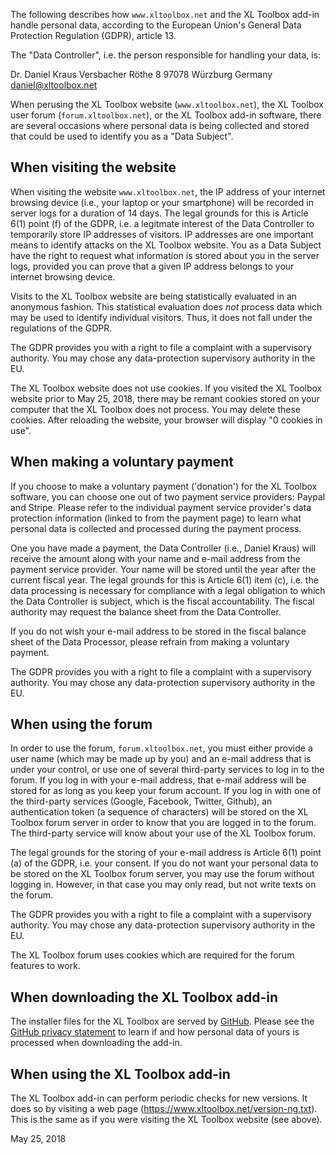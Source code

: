 The following describes how `www.xltoolbox.net` and the XL Toolbox add-in
handle personal data, according to the European Union's General Data
Protection Regulation (GDPR), article 13.

The "Data Controller", i.e. the person responsible for handling your data,
is:

  Dr. Daniel Kraus
  Versbacher Röthe 8
  97078 Würzburg
  Germany
  daniel@xltoolbox.net

When perusing the XL Toolbox website (`www.xltoolbox.net`), the XL Toolbox
user forum (`forum.xltoolbox.net`), or the XL Toolbox add-in software,
there are several occasions where personal data is being collected and
stored that could be used to identify you as a "Data Subject".


## When visiting the website

When visiting the website `www.xltoolbox.net`, the IP address of your
internet browsing device (i.e., your laptop or your smartphone) will be
recorded in server logs for a duration of 14 days. The legal grounds for
this is Article 6(1) point (f) of the GDPR, i.e. a legitmate interest of
the Data Controller to temporarily store IP addresses of visitors. IP
addresses are one important means to identify attacks on the XL Toolbox
website. You as a Data Subject have the right to request what information
is stored about you in the server logs, provided you can prove that a
given IP address belongs to your internet browsing device.

Visits to the XL Toolbox website are being statistically evaluated in an
anonymous fashion. This statistical evaluation does *not* process data
which may be used to identify individual visitors. Thus, it does not fall
under the regulations of the GDPR.

The GDPR provides you with a right to file a complaint with a supervisory
authority. You may chose any data-protection supervisory authority in the
EU.

The XL Toolbox website does not use cookies. If you visited the XL Toolbox
website prior to May 25, 2018, there may be remant cookies stored on your
computer that the XL Toolbox does not process. You may delete these cookies.
After reloading the website, your browser will display "0 cookies in use".


## When making a voluntary payment

If you choose to make a voluntary payment ('donation') for the XL Toolbox
software, you can choose one out of two payment service providers: Paypal
and Stripe. Please refer to the individual payment service provider's
data protection information (linked to from the payment page) to learn
what personal data is collected and processed during the payment process.

One you have made a payment, the Data Controller (i.e., Daniel Kraus) will
receive the amount along with your name and e-mail address from the
payment service provider. Your name will be stored until the year after
the current fiscal year. The legal grounds for this is Article 6(1) item (c),
i.e. the data processing is necessary for compliance with a legal obligation
to which the Data Controller is subject, which is the fiscal accountability.
The fiscal authority may request the balance sheet from the Data
Controller.

If you do not wish your e-mail address to be stored in the fiscal balance sheet
of the Data Processor, please refrain from making a voluntary payment.

The GDPR provides you with a right to file a complaint with a supervisory
authority. You may chose any data-protection supervisory authority in the
EU.


## When using the forum

In order to use the forum, `forum.xltoolbox.net`, you must either provide
a user name (which may be made up by you) and an e-mail address that is
under your control, or use one of several third-party
services to log in to the forum. If you log in with your e-mail address,
that e-mail address will be stored for as long as you keep your forum
account. If you log in with one of the third-party services (Google, Facebook,
Twitter, Github), an authentication token (a sequence of characters) will
be stored on the XL Toolbox forum server in order to know that you are
logged in to the forum. The third-party service will know about your use
of the XL Toolbox forum.

The legal grounds for the storing of your e-mail address is Article 6(1)
point (a) of the GDPR, i.e. your consent. If you do not want your personal
data to be stored on the XL Toolbox forum server, you may use the forum
without logging in. However, in that case you may only read, but not write
texts on the forum.

The GDPR provides you with a right to file a complaint with a supervisory
authority. You may chose any data-protection supervisory authority in the
EU.

The XL Toolbox forum uses cookies which are required for the forum features
to work.


## When downloading the XL Toolbox add-in

The installer files for the XL Toolbox are served by [GitHub](https://www.github.com).
Please see the [GitHub privacy statement](https://help.github.com/articles/github-privacy-statement)
to learn if and how personal data of yours is processed when downloading
the add-in.


## When using the XL Toolbox add-in

The XL Toolbox add-in can perform periodic checks for new versions. It
does so by visiting a web page (<https://www.xltoolbox.net/version-ng.txt>).
This is the same as if you were visiting the XL Toolbox website (see
above).

May 25, 2018
